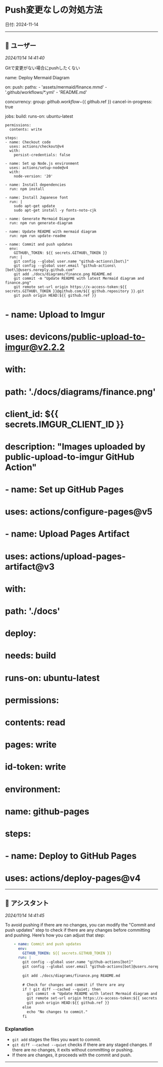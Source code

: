 # Push変更なしの対処方法

日付: 2024-11-14

---

## 👤 ユーザー
*2024/11/14 14:41:40*

Gitで変更がない場合にpushしたくない

name: Deploy Mermaid Diagram

on:
  push:
    paths:
      - 'assets/mermaid/finance.mmd'
      - '.github/workflows/\*.yml'
      - 'README.md'

concurrency:
  group: ${{ github.workflow }}-${{ github.ref }}
  cancel-in-progress: true

jobs:
  build:
    runs-on: ubuntu-latest

    permissions:
      contents: write

    steps:
    - name: Checkout code
      uses: actions/checkout@v4
      with:
        persist-credentials: false

    - name: Set up Node.js environment
      uses: actions/setup-node@v4
      with:
        node-version: '20'

    - name: Install dependencies
      run: npm install

    - name: Install Japanese font
      run: |
        sudo apt-get update
        sudo apt-get install -y fonts-noto-cjk

    - name: Generate Mermaid Diagram
      run: npm run generate-diagram

    - name: Update README with mermaid diagram
      run: npm run update-readme

    - name: Commit and push updates
      env:
        GITHUB\_TOKEN: ${{ secrets.GITHUB\_TOKEN }}
      run: |
        git config --global user.name "github-actions\[bot\]"
        git config --global user.email "github-actions\[bot\]@users.noreply.github.com"
        git add ./docs/diagrams/finance.png README.md
        git commit -m "Update README with latest Mermaid diagram and finance.png"
        git remote set-url origin https://x-access-token:${{ secrets.GITHUB\_TOKEN }}@github.com/${{ github.repository }}.git
        git push origin HEAD:${{ github.ref }}

  #   - name: Upload to Imgur
  #     uses: devicons/public-upload-to-imgur@v2.2.2
  #     with:
  #       path: './docs/diagrams/finance.png'
  #       client\_id: ${{ secrets.IMGUR\_CLIENT\_ID }}
  #       description: "Images uploaded by public-upload-to-imgur GitHub Action"

  #   - name: Set up GitHub Pages
  #     uses: actions/configure-pages@v5

  #   - name: Upload Pages Artifact
  #     uses: actions/upload-pages-artifact@v3
  #     with:
  #       path: './docs'

  # deploy:
  #   needs: build
  #   runs-on: ubuntu-latest
  #   permissions:
  #     contents: read
  #     pages: write
  #     id-token: write
  #   environment:
  #     name: github-pages
  #   steps:
  #   - name: Deploy to GitHub Pages
  #     uses: actions/deploy-pages@v4

---

## 🤖 アシスタント
*2024/11/14 14:41:45*

To avoid pushing if there are no changes, you can modify the "Commit and push updates" step to check if there are any changes before committing and pushing. Here’s how you can adjust that step:

```yaml
    - name: Commit and push updates
      env:
        GITHUB_TOKEN: ${{ secrets.GITHUB_TOKEN }}
      run: |
        git config --global user.name "github-actions[bot]"
        git config --global user.email "github-actions[bot]@users.noreply.github.com"
        
        git add ./docs/diagrams/finance.png README.md
        
        # Check for changes and commit if there are any
        if ! git diff --cached --quiet; then
          git commit -m "Update README with latest Mermaid diagram and finance.png"
          git remote set-url origin https://x-access-token:${{ secrets.GITHUB_TOKEN }}@github.com/${{ github.repository }}.git
          git push origin HEAD:${{ github.ref }}
        else
          echo "No changes to commit."
        fi
```

### Explanation

- `git add` stages the files you want to commit.
- `git diff --cached --quiet` checks if there are any staged changes. If there are no changes, it exits without committing or pushing.
- If there are changes, it proceeds with the commit and push.

---
